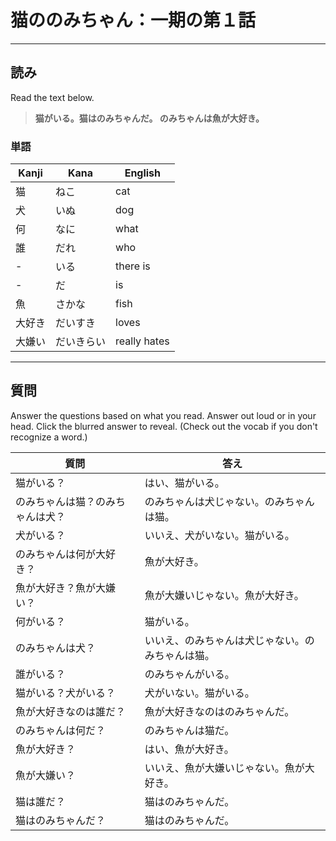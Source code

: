 # 猫ののみちゃん：一期の第１話

<hr />

## 読み

Read the text below.

> **猫がいる。猫はのみちゃんだ。 のみちゃんは魚が大好き。**

### 単語

| Kanji | Kana | English |
| - | - | - |
| 猫 | ねこ | cat |
| 犬 | いぬ | dog |
| 何 | なに | what |
| 誰 | だれ | who |
| - | いる | there is |
| - | だ | is |
| 魚 | さかな | fish |
| 大好き | だいすき | loves |
| 大嫌い | だいきらい | really hates |

<hr />

## 質問

Answer the questions based on what you read. Answer out loud or in your head. Click the blurred answer to reveal. (Check out the vocab if you don't recognize a word.)

| 質問 | 答え |
| - | - |
| 猫がいる？ | はい、猫がいる。 |
| のみちゃんは猫？のみちゃんは犬？ | のみちゃんは犬じゃない。のみちゃんは猫。|
| 犬がいる？ | いいえ、犬がいない。猫がいる。|
| のみちゃんは何が大好き？ | 魚が大好き。|
| 魚が大好き？魚が大嫌い？ | 魚が大嫌いじゃない。魚が大好き。|
| 何がいる？ |  猫がいる。|
| のみちゃんは犬？ | いいえ、のみちゃんは犬じゃない。のみちゃんは猫。|
| 誰がいる？ | のみちゃんがいる。|
| 猫がいる？犬がいる？ | 犬がいない。猫がいる。|
| 魚が大好きなのは誰だ？ | 魚が大好きなのはのみちゃんだ。|
| のみちゃんは何だ？ | のみちゃんは猫だ。|
| 魚が大好き？ | はい、魚が大好き。|
| 魚が大嫌い？ | いいえ、魚が大嫌いじゃない。魚が大好き。|
| 猫は誰だ？ | 猫はのみちゃんだ。|
| 猫はのみちゃんだ？ | 猫はのみちゃんだ。|
